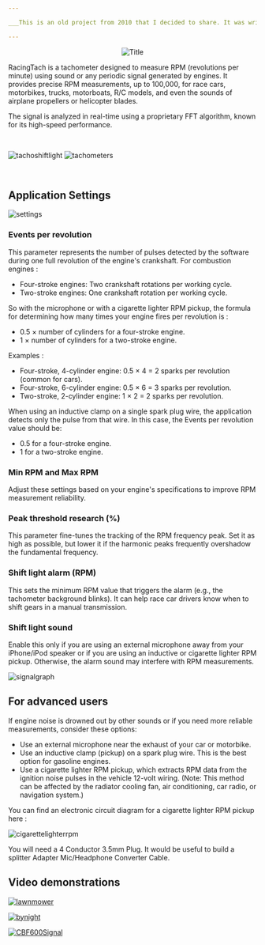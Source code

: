 ```yaml
---

___This is an old project from 2010 that I decided to share. It was written in Objective-C using Xcode 3.2.2 and is compatible with iOS 4.0 and may be later. It was available on the App Store for several years but has not been updated since. Therefore, I am unsure if it still runs on the latest iPhones and iPads (unfortunately, I don't think so...)___

---
```


<p align="center">
  <img src="https://github.com/gerald-guiony/RacingTach/blob/main/Readme/title.png" alt="Title">
</p>

RacingTach is a tachometer designed to measure RPM (revolutions per minute) using sound or any periodic signal generated by engines. It provides precise RPM measurements, up to 100,000, for race cars, motorbikes, trucks, motorboats, R/C models, and even the sounds of airplane propellers or helicopter blades.

The signal is analyzed in real-time using a proprietary FFT algorithm, known for its high-speed performance.

<br/>

![tachoshiftlight](https://github.com/gerald-guiony/RacingTach/blob/main/Readme/tachoshiftlight.png)
![tachometers](https://github.com/gerald-guiony/RacingTach/blob/main/Readme/tachometers.png)

<br/>

## Application Settings

![settings](https://github.com/gerald-guiony/RacingTach/blob/main/Readme/settings.png)

### Events per revolution

This parameter represents the number of pulses detected by the software during one full revolution of the engine's crankshaft. For combustion engines :
* Four-stroke engines: Two crankshaft rotations per working cycle.
* Two-stroke engines: One crankshaft rotation per working cycle.

So with the microphone or with a cigarette lighter RPM pickup, the formula for determining how many times your engine fires per revolution is :
* 0.5 × number of cylinders for a four-stroke engine.
* 1 × number of cylinders for a two-stroke engine.

Examples :
* Four-stroke, 4-cylinder engine: 0.5 × 4 = 2 sparks per revolution (common for cars).
* Four-stroke, 6-cylinder engine: 0.5 × 6 = 3 sparks per revolution.
* Two-stroke, 2-cylinder engine: 1 × 2 = 2 sparks per revolution.

When using an inductive clamp on a single spark plug wire, the application detects only the pulse from that wire. In this case, the Events per revolution value should be:
* 0.5 for a four-stroke engine.
* 1 for a two-stroke engine.

### Min RPM and Max RPM

Adjust these settings based on your engine's specifications to improve RPM measurement reliability.

### Peak threshold research (%)

This parameter fine-tunes the tracking of the RPM frequency peak. Set it as high as possible, but lower it if the harmonic peaks frequently overshadow the fundamental frequency.

### Shift light alarm (RPM)

This sets the minimum RPM value that triggers the alarm (e.g., the tachometer background blinks). It can help race car drivers know when to shift gears in a manual transmission.

### Shift light sound

Enable this only if you are using an external microphone away from your iPhone/iPod speaker or if you are using an inductive or cigarette lighter RPM pickup. Otherwise, the alarm sound may interfere with RPM measurements.

![signalgraph](https://github.com/gerald-guiony/RacingTach/blob/main/Readme/signalgraph.png)


## For advanced users

If engine noise is drowned out by other sounds or if you need more reliable measurements, consider these options:
* Use an external microphone near the exhaust of your car or motorbike.
* Use an inductive clamp (pickup) on a spark plug wire. This is the best option for gasoline engines.
* Use a cigarette lighter RPM pickup, which extracts RPM data from the ignition noise pulses in the vehicle 12-volt wiring. (Note: This method can be affected by the radiator cooling fan, air conditioning, car radio, or navigation system.)

You can find an electronic circuit diagram for a cigarette lighter RPM pickup here :

![cigarettelighterrpm](https://github.com/gerald-guiony/RacingTach/blob/main/Readme/cigarettelighterrpm.JPG)

You will need a 4 Conductor 3.5mm Plug. It would be useful to build a splitter Adapter Mic/Headphone Converter Cable.

## Video demonstrations

[![lawnmower](https://github.com/gerald-guiony/RacingTach/blob/main/Readme/lawnmower.png)](https://www.youtube.com/watch?v=1ywL-MMVWf4)

[![bynight](https://github.com/gerald-guiony/RacingTach/blob/main/Readme/bynight.png)](https://www.youtube.com/watch?v=C8LuL2_l4bU)

[![CBF600Signal](https://github.com/gerald-guiony/RacingTach/blob/main/Readme/CBF600Signal.png)](https://www.youtube.com/watch?v=-NW9RWsN3z4)


